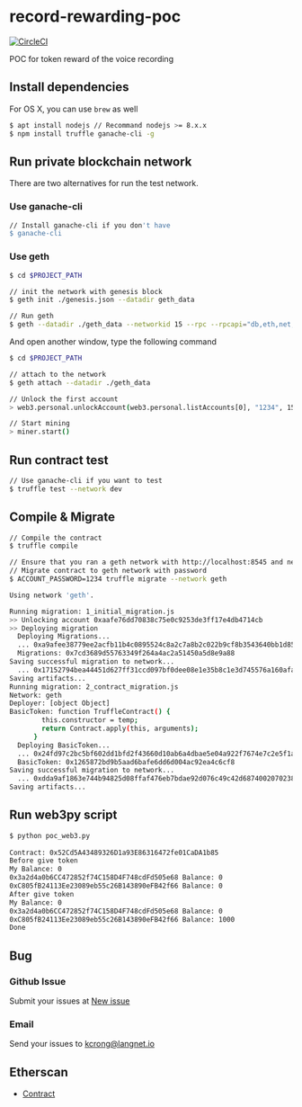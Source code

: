 # record-rewarding-poc 
[![CircleCI](https://circleci.com/gh/LanguageNetwork/record-rewarding-poc/tree/master.svg?style=svg)](https://circleci.com/gh/LanguageNetwork/record-rewarding-poc)

POC for token reward of the voice recording 

## Install dependencies

For OS X, you can use `brew` as well
```bash
$ apt install nodejs // Recommand nodejs >= 8.x.x
$ npm install truffle ganache-cli -g
```

## Run private blockchain network
There are two alternatives for run the test network.

### Use ganache-cli
```bash
// Install ganache-cli if you don't have
$ ganache-cli
```

### Use geth
```bash  
$ cd $PROJECT_PATH

// init the network with genesis block
$ geth init ./genesis.json --datadir geth_data

// Run geth 
$ geth --datadir ./geth_data --networkid 15 --rpc --rpcapi="db,eth,net,web3,personal,web3" --verbosity 3
```

And open another window, type the following command

```bash
$ cd $PROJECT_PATH

// attach to the network
$ geth attach --datadir ./geth_data

// Unlock the first account
> web3.personal.unlockAccount(web3.personal.listAccounts[0], "1234", 15000);

// Start mining
> miner.start()
```

## Run contract test
```bash
// Use ganache-cli if you want to test
$ truffle test --network dev
```

## Compile & Migrate
```bash
// Compile the contract
$ truffle compile

// Ensure that you ran a geth network with http://localhost:8545 and network id should be 15
// Migrate contract to geth network with password
$ ACCOUNT_PASSWORD=1234 truffle migrate --network geth

Using network 'geth'.

Running migration: 1_initial_migration.js
>> Unlocking account 0xaafe76dd70838c75e0c9253de3ff17e4db4714cb
>> Deploying migration
  Deploying Migrations...
  ... 0xa9afee38779ee2acfb11b4c0895524c8a2c7a8b2c022b9cf8b3543640bb1d851
  Migrations: 0x7cd3689d55763349f264a4ac2a51450a5d8e9a88
Saving successful migration to network...
  ... 0x17152794bea44451d627ff31ccd097bf0dee08e1e35b8c1e3d745576a160afa9
Saving artifacts...
Running migration: 2_contract_migration.js
Network: geth
Deployer: [object Object]
BasicToken: function TruffleContract() {
        this.constructor = temp;
        return Contract.apply(this, arguments);
      }
  Deploying BasicToken...
  ... 0x24fd97c2bc5bf602dd1bfd2f43660d10ab6a4dbae5e04a922f7674e7c2e5f1a5
  BasicToken: 0x1265872bd9b5aad6bafe6dd6d004ac92ea4c6cf8
Saving successful migration to network...
  ... 0xdda9af1863e744b94825d08ffaf476eb7bdae92d076c49c42d6874002070238a
Saving artifacts...
```

## Run web3py script
```bash
$ python poc_web3.py       
  
Contract: 0x52Cd5A43489326D1a93E86316472fe01CaDA1b85
Before give token
My Balance: 0
0x3a2d4a0b6CC472852f74C158D4F748cdFd505e68 Balance: 0
0xC805fB24113Ee23089eb55c26B143890eFB42f66 Balance: 0
After give token
My Balance: 0
0x3a2d4a0b6CC472852f74C158D4F748cdFd505e68 Balance: 0
0xC805fB24113Ee23089eb55c26B143890eFB42f66 Balance: 1000
Done
```

## Bug
### Github Issue
Submit your issues at [New issue](https://github.com/LanguageNetwork/record-rewarding-poc/issues/new)

### Email
Send your issues to [kcrong@langnet.io](mailto:kcrong@langnet.io)


## Etherscan
- [Contract](https://ropsten.etherscan.io/address/0xFb294910d8193DeB9a294B51F22D8878ad15f2E8)

